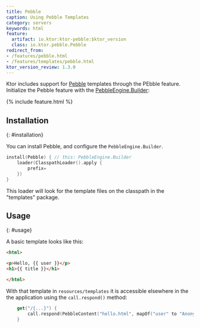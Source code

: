 ```yaml
---
title: Pebble
caption: Using Pebble Templates
category: servers
keywords: html
feature:
  artifact: io.ktor:ktor-pebble:$ktor_version
  class: io.ktor.pebble.Pebble
redirect_from:
- /features/pebble.html
- /features/templates/pebble.html
ktor_version_review: 1.3.0
---
```


Ktor includes support for [Pebble](https://pebbletemplates.io) templates through the PEbble
feature.  Initialize the Pebble feature with the
[PebbleEngine.Builder](https://pebbletemplates.io/com/mitchellbosecke/pebble/PebbleEngine/Builder/):

{% include feature.html %}

## Installation
{: #installation}

You can install Pebble, and configure the `PebbleEngine.Builder`.

```kotlin
install(Pebble) { // this: PebbleEngine.Builder
    loader(ClasspathLoader().apply {
        prefix= 
    })
}
```

This loader will look for the template files on the classpath in the "templates" package.

## Usage
{: #usage}

A basic template looks like this:

```html
<html>

<p>Hello, {{ user }}</p>
<h1>{{ title }}</h1>

</html>
```

With that template in `resources/templates` it is accessible elsewhere in the the application
using the `call.respond()` method:

```kotlin
    get("/{...}") {
        call.respond(PebbleContent("hello.html", mapOf("user" to "Anonymous", "title" to "This is Pebble calling!")))
    }
```